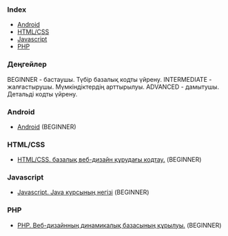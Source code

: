 ### Index

* [Android](#android)
* [HTML/CSS](#html/css)
* [Javascript](#javascript)
* [PHP](#php)
  
### Деңгейлер

BEGINNER - бастаушы. Түбір базалық кодты үйрену.
INTERMEDIATE - жалғастырушы. Мүмкіндіктердің арттырылуы.
ADVANCED - дамытушы. Детальді кодты үйрену.


### Android

* [Android](https://bilgen.academy/course/view.php?id=512) (BEGINNER)


### HTML/CSS

* [HTML/CSS. базалық веб-дизайн құрудағы кодтау.](https://bilgen.academy/course/view.php?id=510) (BEGINNER)


### Javascript

* [Javascript. Java курсының негізі](https://bilgen.academy/course/view.php?id=506) (BEGINNER)


### PHP

* [PHP. Веб-дизайнның динамикалық базасының құрылуы.](https://bilgen.academy/course/view.php?id=508)  (BEGINNER)